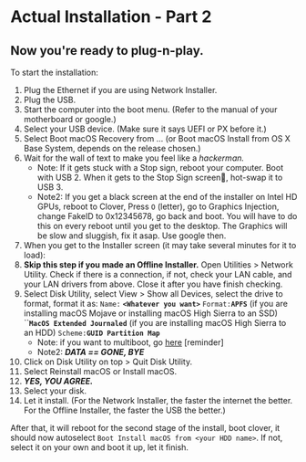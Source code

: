 # Actual Installation - Part 2

## Now you're ready to plug-n-play.

To start the installation:

1. Plug the Ethernet if you are using Network Installer.
2. Plug the USB.
3. Start the computer into the boot menu. \(Refer to the manual of your motherboard or google.\)
4. Select your USB device. \(Make sure it says UEFI or PX before it.\)
5. Select Boot macOS Recovery from ... \(or Boot macOS Install from OS X Base System, depends on the release chosen.\)
6. Wait for the wall of text to make you feel like a _hackerman._
   * Note: If it gets stuck with a Stop sign, reboot your computer. Boot with USB 2. When it gets to the Stop Sign screen🚫, hot-swap it to USB 3.
   * Note2: If you get a black screen at the end of the installer on Intel HD GPUs, reboot to Clover, Press `O` \(letter\), go to Graphics Injection, change FakeID to 0x12345678, go back and boot. You will have to do this on every reboot until you get to the desktop. The Graphics will be slow and sluggish, fix it asap. Use google then.
7. When you get to the Installer screen \(it may take several minutes for it to load\):
8. **Skip this step if you made an Offline Installer.** Open Utilities &gt; Network Utility. Check if there is a connection, if not, check your LAN cable, and your LAN drivers from above. Close it after you have finish checking.
9. Select Disk Utility, select View &gt; Show all Devices, select the drive to format, format it as: `Name:`  **`<Whatever you want>`** `Format:`**`APFS`** \(if you are installing macOS Mojave or installing macOS High Sierra to an SSD\)        ``**`MacOS Extended Journaled`** \(if you are installing macOS High Sierra to an HDD\) `Scheme:`**`GUID Partition Map`**
   * Note: if you want to multiboot, go [here](https://github.com/midi1996/JBOG/blob/master/Multiboot.md) \[reminder\]
   * Note2: _**DATA == GONE, BYE**_
10. Click on Disk Utility on top &gt; Quit Disk Utility.
11. Select Reinstall macOS or Install macOS.
12. _**YES, YOU AGREE.**_
13. Select your disk.
14. Let it install. \(For the Network Installer, the faster the internet the better. For the Offline Installer, the faster the USB the better.\)

After that, it will reboot for the second stage of the install, boot clover, it should now autoselect `Boot Install macOS from <your HDD name>`. If not, select it on your own and boot it up, let it finish.

